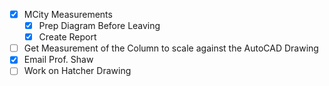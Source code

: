 - [x] MCity Measurements
	- [x] Prep Diagram Before Leaving
	- [x] Create Report
- [ ] Get Measurement of the Column to scale against the AutoCAD Drawing
- [x] Email Prof. Shaw
- [ ] Work on Hatcher Drawing